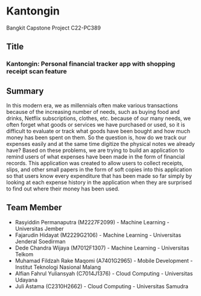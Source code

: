 # Kantongin
Bangkit Capstone Project C22-PC389

## Title
### Kantongin: Personal financial tracker app with shopping receipt scan feature

## Summary
In this modern era, we as millennials often make various transactions because of the increasing
number of needs, such as buying food and drinks, Netflix subscriptions, clothes, etc. because
of our many needs, we often forget what goods or services we have purchased or used, so it is
difficult to evaluate or track what goods have been bought and how much money has been
spent on them. So the question is, how do we track our expenses easily and at the same time
digitize the physical notes we already have? Based on these problems, we are trying to build an
application to remind users of what expenses have been made in the form of financial records.
This application was created to allow users to collect receipts, slips, and other small papers in
the form of soft copies into this application so that users know every expenditure that has
been made so far simply by looking at each expense history in the application when they are
surprised to find out where their money has been used.

## Team Member
- Rasyiddin Permanaputra (M2227F2099) - Machine Learning - Universitas Jember
- Fajarudin Hidayat (M2229G2106) - Machine Learning - Universitas Jenderal Soedirman
- Dede Chandra Wijaya (M7012F1307) - Machine Learning - Universitas Telkom
- Muhamad Fildzah Rake Maqomi (A7401G2965) - Mobile Development  - Institut Teknologi Nasional Malang
- Alfian Fahrul Yuliansyah (C7014J1376) - Cloud Computing - Universitas Udayana
- Juli Astama (C2310H2662) - Cloud Computing - Universitas Samudra
